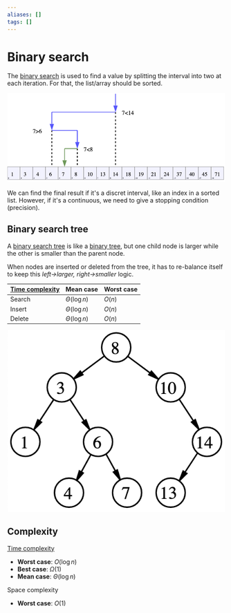 ```yaml
---
aliases: []
tags: []
---
```


# Binary search

The [binary search](https://wikipedia.org/wiki/binary_search) is used to find a value by splitting the interval into two at each iteration. For that, the list/array should be sorted.

![Example of binary search](../assets/binary-search.png)

We can find the final result if it's a discret interval, like an index in a sorted list. However, if it's a continuous, we need to give a stopping condition (precision).

## Binary search tree

A [binary search tree](https://en.wikipedia.org/wiki/Binary_search_tree) is like a [binary tree](../../data/data-structure/tree.md#Binary%20tree), but one child node is larger while the other is smaller than the parent node.

When nodes are inserted or deleted from the tree, it has to re-balance itself to keep this *left→larger, right→smaller* logic.

| [Time complexity](../complexity.md)  | Mean case  | Worst case  |
|---|---|---|
|Search|$\Theta(\log n)$|$O(n)$|
|Insert|$\Theta(\log n)$|$O(n)$|
|Delete|$\Theta(\log n)$|$O(n)$|

![Binary search tree example](../assets/binary-search-tree.png)

## Complexity

[Time complexity](../complexity.md)
- **Worst case**: $O(\log n)$
- **Best case**: $\Omega(1)$
- **Mean case**: $\Theta(\log n)$

Space complexity
- **Worst case**: $O(1)$